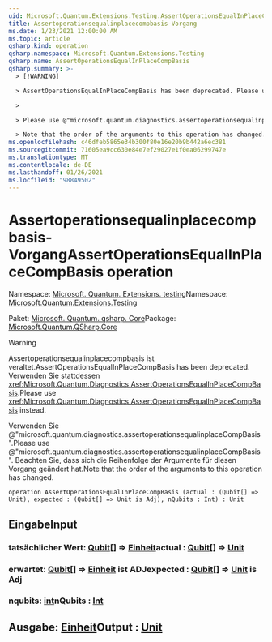 ```yaml
---
uid: Microsoft.Quantum.Extensions.Testing.AssertOperationsEqualInPlaceCompBasis
title: Assertoperationsequalinplacecompbasis-Vorgang
ms.date: 1/23/2021 12:00:00 AM
ms.topic: article
qsharp.kind: operation
qsharp.namespace: Microsoft.Quantum.Extensions.Testing
qsharp.name: AssertOperationsEqualInPlaceCompBasis
qsharp.summary: >-
  > [!WARNING]

  > AssertOperationsEqualInPlaceCompBasis has been deprecated. Please use <xref:Microsoft.Quantum.Diagnostics.AssertOperationsEqualInPlaceCompBasis> instead.

  >

  > Please use @"microsoft.quantum.diagnostics.assertoperationsequalinplaceCompBasis".

  > Note that the order of the arguments to this operation has changed.
ms.openlocfilehash: c46dfeb5865e34b300f80e16e20b9b442a6ec381
ms.sourcegitcommit: 71605ea9cc630e84e7ef29027e1f0ea06299747e
ms.translationtype: MT
ms.contentlocale: de-DE
ms.lasthandoff: 01/26/2021
ms.locfileid: "98849502"
---
```

# <a name="assertoperationsequalinplacecompbasis-operation"></a><span data-ttu-id="24342-102">Assertoperationsequalinplacecompbasis-Vorgang</span><span class="sxs-lookup"><span data-stu-id="24342-102">AssertOperationsEqualInPlaceCompBasis operation</span></span>

<span data-ttu-id="24342-103">Namespace: [Microsoft. Quantum. Extensions. testing](xref:Microsoft.Quantum.Extensions.Testing)</span><span class="sxs-lookup"><span data-stu-id="24342-103">Namespace: [Microsoft.Quantum.Extensions.Testing](xref:Microsoft.Quantum.Extensions.Testing)</span></span>

<span data-ttu-id="24342-104">Paket: [Microsoft. Quantum. qsharp. Core](https://nuget.org/packages/Microsoft.Quantum.QSharp.Core)</span><span class="sxs-lookup"><span data-stu-id="24342-104">Package: [Microsoft.Quantum.QSharp.Core](https://nuget.org/packages/Microsoft.Quantum.QSharp.Core)</span></span>


> [!WARNING]
> <span data-ttu-id="24342-105">Assertoperationsequalinplacecompbasis ist veraltet.</span><span class="sxs-lookup"><span data-stu-id="24342-105">AssertOperationsEqualInPlaceCompBasis has been deprecated.</span></span> <span data-ttu-id="24342-106">Verwenden Sie stattdessen <xref:Microsoft.Quantum.Diagnostics.AssertOperationsEqualInPlaceCompBasis>.</span><span class="sxs-lookup"><span data-stu-id="24342-106">Please use <xref:Microsoft.Quantum.Diagnostics.AssertOperationsEqualInPlaceCompBasis> instead.</span></span>
>
> <span data-ttu-id="24342-107">Verwenden Sie @"microsoft.quantum.diagnostics.assertoperationsequalinplaceCompBasis".</span><span class="sxs-lookup"><span data-stu-id="24342-107">Please use @"microsoft.quantum.diagnostics.assertoperationsequalinplaceCompBasis".</span></span>
> <span data-ttu-id="24342-108">Beachten Sie, dass sich die Reihenfolge der Argumente für diesen Vorgang geändert hat.</span><span class="sxs-lookup"><span data-stu-id="24342-108">Note that the order of the arguments to this operation has changed.</span></span>



```qsharp
operation AssertOperationsEqualInPlaceCompBasis (actual : (Qubit[] => Unit), expected : (Qubit[] => Unit is Adj), nQubits : Int) : Unit
```


## <a name="input"></a><span data-ttu-id="24342-109">Eingabe</span><span class="sxs-lookup"><span data-stu-id="24342-109">Input</span></span>

### <a name="actual--qubit--unit"></a><span data-ttu-id="24342-110">tatsächlicher Wert: [Qubit](xref:microsoft.quantum.lang-ref.qubit)[] => [Einheit](xref:microsoft.quantum.lang-ref.unit)</span><span class="sxs-lookup"><span data-stu-id="24342-110">actual : [Qubit](xref:microsoft.quantum.lang-ref.qubit)[] => [Unit](xref:microsoft.quantum.lang-ref.unit)</span></span> 




### <a name="expected--qubit--unit--is-adj"></a><span data-ttu-id="24342-111">erwartet: [Qubit](xref:microsoft.quantum.lang-ref.qubit)[] => [Einheit](xref:microsoft.quantum.lang-ref.unit)  ist ADJ</span><span class="sxs-lookup"><span data-stu-id="24342-111">expected : [Qubit](xref:microsoft.quantum.lang-ref.qubit)[] => [Unit](xref:microsoft.quantum.lang-ref.unit)  is Adj</span></span>




### <a name="nqubits--int"></a><span data-ttu-id="24342-112">nqubits: [int](xref:microsoft.quantum.lang-ref.int)</span><span class="sxs-lookup"><span data-stu-id="24342-112">nQubits : [Int](xref:microsoft.quantum.lang-ref.int)</span></span>





## <a name="output--unit"></a><span data-ttu-id="24342-113">Ausgabe: [Einheit](xref:microsoft.quantum.lang-ref.unit)</span><span class="sxs-lookup"><span data-stu-id="24342-113">Output : [Unit](xref:microsoft.quantum.lang-ref.unit)</span></span>

